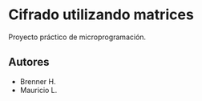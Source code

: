 # Cifrado utilizando matrices
Proyecto práctico de microprogramación.
## Autores
* Brenner H.
* Mauricio L.

